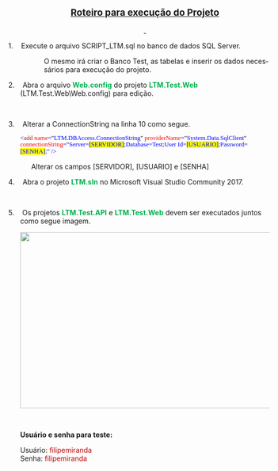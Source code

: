 <body lang=PT-BR style='tab-interval:35.4pt'>

<div class=WordSection1>

<p class=MsoNormal align=center style='text-align:center'><b style='mso-bidi-font-weight:
normal'><u><span style='font-size:14.0pt;mso-bidi-font-size:11.0pt;line-height:
107%'>Roteiro para execução do Projeto<o:p></o:p></span></u></b></p>

<p class=MsoNormal align=center style='text-align:center'><b style='mso-bidi-font-weight:
normal'><u><span style='font-size:14.0pt;mso-bidi-font-size:11.0pt;line-height:
107%'><o:p><span style='text-decoration:none'>&nbsp;</span></o:p></span></u></b></p>

<p class=MsoListParagraph style='text-indent:-18.0pt;mso-list:l0 level1 lfo1'><![if !supportLists]><span
style='mso-bidi-font-family:Calibri;mso-bidi-theme-font:minor-latin'><span
style='mso-list:Ignore'>1.<span style='font:7.0pt "Times New Roman"'>&nbsp;&nbsp;&nbsp;&nbsp;&nbsp;&nbsp;
</span></span></span><![endif]>Execute o arquivo <span class=SpellE>SCRIPT_LTM.sql</span>
no banco de dados SQL Server.</p>

<p class=MsoNormal style='margin-left:36.0pt'>O mesmo irá criar o Banco Test,
as tabelas e inserir os dados necessários para execução do projeto. </p>

<p class=MsoListParagraphCxSpFirst style='text-indent:-18.0pt;mso-list:l0 level1 lfo1'><![if !supportLists]><span
style='mso-bidi-font-family:Calibri;mso-bidi-theme-font:minor-latin'><span
style='mso-list:Ignore'>2.<span style='font:7.0pt "Times New Roman"'>&nbsp;&nbsp;&nbsp;&nbsp;&nbsp;&nbsp;
</span></span></span><![endif]>Abra o arquivo <span class=SpellE><b
style='mso-bidi-font-weight:normal'><span style='color:#00B050'>Web.config</span></b></span><span
style='color:#00B050'> </span>do projeto <span class=SpellE><span class=GramE><b
style='mso-bidi-font-weight:normal'><span style='color:#00B050'>LTM.Test.Web</span></b></span></span><b
style='mso-bidi-font-weight:normal'><span style='color:#00B050'> </span></b>(<span
class=SpellE>LTM.Test.Web</span>\<span class=SpellE>Web.config</span>) para
edição.</p>

<p class=MsoListParagraphCxSpMiddle><o:p>&nbsp;</o:p></p>

<p class=MsoListParagraphCxSpLast style='text-indent:-18.0pt;mso-list:l0 level1 lfo1'><![if !supportLists]><span
style='mso-bidi-font-family:Calibri;mso-bidi-theme-font:minor-latin'><span
style='mso-list:Ignore'>3.<span style='font:7.0pt "Times New Roman"'>&nbsp;&nbsp;&nbsp;&nbsp;&nbsp;&nbsp;
</span></span></span><![endif]>Alterar a <span class=SpellE>ConnectionString</span>
na linha 10 como segue.</p>

<p class=MsoNormal><span lang=EN-US style='font-size:9.5pt;line-height:107%;
font-family:Consolas;color:blue;mso-ansi-language:EN-US'>&lt;</span><span
lang=EN-US style='font-size:9.5pt;line-height:107%;font-family:Consolas;
color:#A31515;mso-ansi-language:EN-US'>add</span><span lang=EN-US
style='font-size:9.5pt;line-height:107%;font-family:Consolas;color:blue;
mso-ansi-language:EN-US'> </span><span lang=EN-US style='font-size:9.5pt;
line-height:107%;font-family:Consolas;color:red;mso-ansi-language:EN-US'>name</span><span
lang=EN-US style='font-size:9.5pt;line-height:107%;font-family:Consolas;
color:blue;mso-ansi-language:EN-US'>=</span><span lang=EN-US style='font-size:
9.5pt;line-height:107%;font-family:Consolas;color:black;mso-ansi-language:EN-US'>&quot;</span><span
class=SpellE><span class=GramE><span lang=EN-US style='font-size:9.5pt;
line-height:107%;font-family:Consolas;color:blue;mso-ansi-language:EN-US'>LTM.DBAccess.ConnectionString</span></span></span><span
lang=EN-US style='font-size:9.5pt;line-height:107%;font-family:Consolas;
color:black;mso-ansi-language:EN-US'>&quot;</span><span lang=EN-US
style='font-size:9.5pt;line-height:107%;font-family:Consolas;color:blue;
mso-ansi-language:EN-US'> </span><span class=SpellE><span lang=EN-US
style='font-size:9.5pt;line-height:107%;font-family:Consolas;color:red;
mso-ansi-language:EN-US'>providerName</span></span><span lang=EN-US
style='font-size:9.5pt;line-height:107%;font-family:Consolas;color:blue;
mso-ansi-language:EN-US'>=</span><span lang=EN-US style='font-size:9.5pt;
line-height:107%;font-family:Consolas;color:black;mso-ansi-language:EN-US'>&quot;</span><span
class=SpellE><span lang=EN-US style='font-size:9.5pt;line-height:107%;
font-family:Consolas;color:blue;mso-ansi-language:EN-US'>System.Data.SqlClient</span></span><span
lang=EN-US style='font-size:9.5pt;line-height:107%;font-family:Consolas;
color:black;mso-ansi-language:EN-US'>&quot;</span><span lang=EN-US
style='font-size:9.5pt;line-height:107%;font-family:Consolas;color:blue;
mso-ansi-language:EN-US'> </span><span class=SpellE><span lang=EN-US
style='font-size:9.5pt;line-height:107%;font-family:Consolas;color:red;
mso-ansi-language:EN-US'>connectionString</span></span><span lang=EN-US
style='font-size:9.5pt;line-height:107%;font-family:Consolas;color:blue;
mso-ansi-language:EN-US'>=</span><span lang=EN-US style='font-size:9.5pt;
line-height:107%;font-family:Consolas;color:black;mso-ansi-language:EN-US'>&quot;</span><span
lang=EN-US style='font-size:9.5pt;line-height:107%;font-family:Consolas;
color:blue;mso-ansi-language:EN-US'>Server=<span style='background:yellow;
mso-highlight:yellow'>[SERVIDOR]</span>;Database=<span class=SpellE>Test;User</span>
Id=<span style='background:yellow;mso-highlight:yellow'>[USUARIO]</span>;Password=<span
style='background:yellow;mso-highlight:yellow'>[SENHA]</span>;</span><span
lang=EN-US style='font-size:9.5pt;line-height:107%;font-family:Consolas;
color:black;mso-ansi-language:EN-US'>&quot;</span><span lang=EN-US
style='font-size:9.5pt;line-height:107%;font-family:Consolas;color:blue;
mso-ansi-language:EN-US'> /&gt;<o:p></o:p></span></p>

<p class=MsoNormal><span lang=EN-US style='font-size:9.5pt;line-height:107%;
font-family:Consolas;color:blue;mso-ansi-language:EN-US'><span
style='mso-tab-count:1'>       </span></span>Alterar os campos [SERVIDOR], [USUARIO]
e [SENHA]</p>

<p class=MsoListParagraphCxSpFirst style='text-indent:-18.0pt;mso-list:l0 level1 lfo1'><![if !supportLists]><span
style='mso-bidi-font-family:Calibri;mso-bidi-theme-font:minor-latin'><span
style='mso-list:Ignore'>4.<span style='font:7.0pt "Times New Roman"'>&nbsp;&nbsp;&nbsp;&nbsp;&nbsp;&nbsp;
</span></span></span><![endif]>Abra o projeto <b style='mso-bidi-font-weight:
normal'><span style='color:#00B050'>LTM.sln</span></b> no Microsoft Visual
Studio <span class=SpellE>Community</span> 2017.</p>

<p class=MsoListParagraphCxSpMiddle><o:p>&nbsp;</o:p></p>

<p class=MsoListParagraphCxSpLast style='text-indent:-18.0pt;mso-list:l0 level1 lfo1'><![if !supportLists]><span
style='mso-bidi-font-family:Calibri;mso-bidi-theme-font:minor-latin'><span
style='mso-list:Ignore'>5.<span style='font:7.0pt "Times New Roman"'>&nbsp;&nbsp;&nbsp;&nbsp;&nbsp;&nbsp;
</span></span></span><![endif]>Os projetos <span class=SpellE><b
style='mso-bidi-font-weight:normal'><span style='color:#00B050'>LTM.Test.API</span></b></span>
e <span class=SpellE><span class=GramE><b style='mso-bidi-font-weight:normal'><span
style='color:#00B050'>LTM.Test.Web</span></b></span></span> devem ser
executados juntos como segue imagem.</p>

<p class=MsoNormal><span style='mso-fareast-language:PT-BR;mso-no-proof:yes'><!--[if gte vml 1]><v:shapetype
 id="_x0000_t75" coordsize="21600,21600" o:spt="75" o:preferrelative="t"
 path="m@4@5l@4@11@9@11@9@5xe" filled="f" stroked="f">
 <v:stroke joinstyle="miter"/>
 <v:formulas>
  <v:f eqn="if lineDrawn pixelLineWidth 0"/>
  <v:f eqn="sum @0 1 0"/>
  <v:f eqn="sum 0 0 @1"/>
  <v:f eqn="prod @2 1 2"/>
  <v:f eqn="prod @3 21600 pixelWidth"/>
  <v:f eqn="prod @3 21600 pixelHeight"/>
  <v:f eqn="sum @0 0 1"/>
  <v:f eqn="prod @6 1 2"/>
  <v:f eqn="prod @7 21600 pixelWidth"/>
  <v:f eqn="sum @8 21600 0"/>
  <v:f eqn="prod @7 21600 pixelHeight"/>
  <v:f eqn="sum @10 21600 0"/>
 </v:formulas>
 <v:path o:extrusionok="f" gradientshapeok="t" o:connecttype="rect"/>
 <o:lock v:ext="edit" aspectratio="t"/>
</v:shapetype><v:shape id="Imagem_x0020_1" o:spid="_x0000_i1025" type="#_x0000_t75"
 style='width:424.5pt;height:267pt;visibility:visible;mso-wrap-style:square'>
 <v:imagedata src="Roteiro_arquivos/image001.png" o:title=""/>
</v:shape><![endif]--><![if !vml]><img width=566 height=356
src="https://user-images.githubusercontent.com/868341/30758666-b05bab3e-9fa9-11e7-9e1a-5925a7ca3b28.png" v:shapes="Imagem_x0020_1"><![endif]></span></p>

<p class=MsoNormal><o:p>&nbsp;</o:p></p>

<p class=MsoNormal><b style='mso-bidi-font-weight:normal'>Usuário e senha para
teste:<o:p></o:p></b></p>

<p class=MsoNormal>Usuário: <span class=SpellE><span style='color:#C00000'>filipemiranda</span></span><span
style='color:#C00000'><br>
</span>Senha: <span class=SpellE><span style='color:#C00000'>filipemiranda</span></span></p>

</div>

</body>

